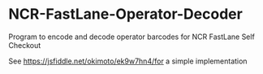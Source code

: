 # NCR-FastLane-Operator-Decoder
Program to encode and decode operator barcodes for NCR FastLane Self Checkout


See https://jsfiddle.net/okimoto/ek9w7hn4/for a simple implementation
